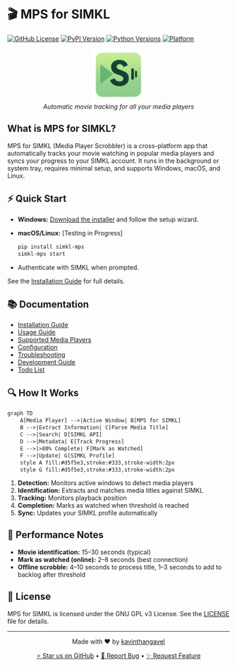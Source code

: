 # 🎬 MPS for SIMKL

[![GitHub License](https://img.shields.io/github/license/kavinthangavel/media-player-scrobbler-for-simkl)](https://github.com/kavinthangavel/media-player-scrobbler-for-simkl/blob/main/LICENSE)
[![PyPI Version](https://img.shields.io/pypi/v/simkl-mps)](https://pypi.org/project/simkl-mps/)
[![Python Versions](https://img.shields.io/pypi/pyversions/simkl-mps)](https://pypi.org/project/simkl-mps/)
[![Platform](https://img.shields.io/badge/platform-Windows%20%7C%20macOS%20%7C%20Linux-blue.svg)]()

<div align="center">
  <img src="../simkl_mps/assets/simkl-mps.png" alt="SIMKL MPS Logo" width="120"/>
  <br/>
  <em>Automatic movie tracking for all your media players</em>
</div>

## What is MPS for SIMKL?

MPS for SIMKL (Media Player Scrobbler) is a cross-platform app that automatically tracks your movie watching in popular media players and syncs your progress to your SIMKL account. It runs in the background or system tray, requires minimal setup, and supports Windows, macOS, and Linux.

## ⚡ Quick Start

- **Windows:** [Download the installer](https://github.com/kavinthangavel/media-player-scrobbler-for-simkl/releases/latest) and follow the setup wizard.

- **macOS/Linux:** [Testing in Progress]
  ```bash
  pip install simkl-mps
  simkl-mps start
  ```
- Authenticate with SIMKL when prompted.

See the [Installation Guide](installation.md) for full details.

## 📚 Documentation

- [Installation Guide](installation.md)
- [Usage Guide](usage.md)
- [Supported Media Players](media-players.md)
- [Configuration](configuration.md)
- [Troubleshooting](troubleshooting.md)
- [Development Guide](development.md)
- [Todo List](todo.md)

## 🔍 How It Works

```mermaid
graph TD
    A[Media Player] -->|Active Window| B[MPS for SIMKL]
    B -->|Extract Information| C[Parse Media Title]
    C -->|Search| D[SIMKL API]
    D -->|Metadata| E[Track Progress]
    E -->|>80% Complete| F[Mark as Watched]
    F -->|Update| G[SIMKL Profile]
    style A fill:#d5f5e3,stroke:#333,stroke-width:2px
    style G fill:#d5f5e3,stroke:#333,stroke-width:2px
```

1. **Detection:** Monitors active windows to detect media players
2. **Identification:** Extracts and matches media titles against SIMKL
3. **Tracking:** Monitors playback position
4. **Completion:** Marks as watched when threshold is reached
5. **Sync:** Updates your SIMKL profile automatically

## 🚦 Performance Notes

- **Movie identification:** 15–30 seconds (typical)
- **Mark as watched (online):** 2–8 seconds (best connection)
- **Offline scrobble:** 4–10 seconds to process title, 1–3 seconds to add to backlog after threshold

## 📝 License

MPS for SIMKL is licensed under the GNU GPL v3 License. See the [LICENSE](https://github.com/kavinthangavel/media-player-scrobbler-for-simkl/blob/main/LICENSE) file for details.

---

<div align="center">
  <p>Made with ❤️ by <a href="https://github.com/kavinthangavel">kavinthangavel</a></p>
  <p>
    <a href="https://github.com/kavinthangavel/media-player-scrobbler-for-simkl/stargazers">⭐ Star us on GitHub</a> •
    <a href="https://github.com/kavinthangavel/media-player-scrobbler-for-simkl/issues">🐞 Report Bug</a> •
    <a href="https://github.com/kavinthangavel/media-player-scrobbler-for-simkl/issues">✨ Request Feature</a>
  </p>
</div>